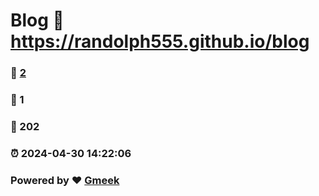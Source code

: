 # Blog :link: https://randolph555.github.io/blog 
### :page_facing_up: [2](https://randolph555.github.io/blog/tag.html) 
### :speech_balloon: 1 
### :hibiscus: 202 
### :alarm_clock: 2024-04-30 14:22:06 
### Powered by :heart: [Gmeek](https://github.com/Meekdai/Gmeek)
